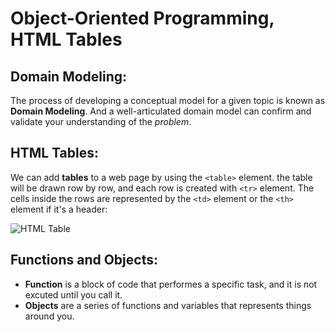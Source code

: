 # Object-Oriented Programming, HTML Tables

## Domain Modeling:
The process of developing a conceptual model for a given topic is known as **Domain Modeling**. And a well-articulated domain model can confirm and validate your understanding of the *problem*.

## HTML Tables:
We can add **tables** to a web page by using the `<table>` element. the table will be drawn row by row, and each row is created with `<tr>` element.
The cells inside the rows are represented by the `<td>` element or the `<th>` element if it's a header:

![HTML Table](https://ictacademy.com.ng/wp-content/uploads/2017/10/HTML-Table-Structure.png)

## Functions and Objects:
* **Function** is a block of code that performes a specific task, and it is not excuted until you call it.
* **Objects** are a series of functions and variables that represents things around you.